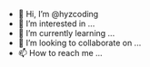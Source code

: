 - 👋 Hi, I’m @hyzcoding
- 👀 I’m interested in ...
- 🌱 I’m currently learning ...
- 💞️ I’m looking to collaborate on ...
- 📫 How to reach me ...
